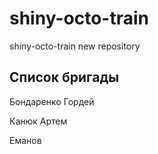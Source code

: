 # shiny-octo-train
shiny-octo-train new repository

## Список бригады 

Бондаренко Гордей 

Канюк Артем

Еманов
